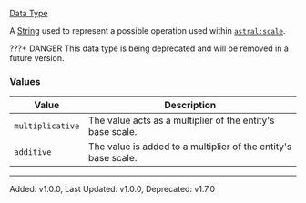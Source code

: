 [Data Type](https://origins.readthedocs.io/en/1.10.0/types/data_types/)

A [String](https://origins.readthedocs.io/en/1.10.0/types/data_types/string/) used to represent a possible operation used within [`astral:scale`](../power_types/scale.md).

???+ DANGER
    This data type is being deprecated and will be removed in a future version.

### Values

| Value            | Description                                                    |
| ---------------- | -------------------------------------------------------------- |
| `multiplicative` | The value acts as a multiplier of the entity's base scale.     |
| `additive`       | The value is added to a multiplier of the entity's base scale. |

---

Added: v1.0.0, Last Updated: v1.0.0, Deprecated: v1.7.0
